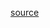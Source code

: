 [source](https://www.freecodecamp.org/news/how-to-set-up-deploy-your-react-app-from-scratch-using-webpack-and-babel-a669891033d4/)